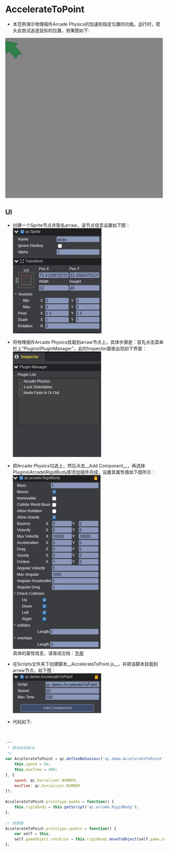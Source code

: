 # AccelerateToPoint    

* 本范例演示物理插件Arcade Physics的加速到指定位置的功能。运行时，箭头会尝试追逐鼠标的位置，效果图如下:<br>    

![.gif](images/show.gif)  

## UI
* 创建一个Sprite节点并取名arraw，该节点信息设置如下图：  
![.jpg](images/sprite.JPG)  
* 将物理插件Arcade Physics挂载到arraw节点上，具体步骤是：首先点击菜单栏上“Plugins\PluginManager”，此时Inspector面板出现如下界面：  
![.jpg](images/plugin.JPG)  
* 把Arcade Physics勾选上，然后点击__Add Component__，再选择Plugins\Arcade\RigidBody即添加插件完成，设置其属性值如下图所示：  
![.jpg](images/plugin1.JPG)  
具体的属性信息，请查阅文档：[手册](http://docs.zuoyouxi.com/manual/Plugin/Arcade.html)  
* 在Scripts文件夹下创建脚本__AccelerateToPoint.js__，并把该脚本挂载到arraw节点，如下图：  
![.jpg](images/script.JPG)      

* 代码如下:<br>        


```javascript       


/**
 * 移动到目标点
 */
var AccelerateToPoint = qc.defineBehaviour('qc.demo.AccelerateToPoint', qc.Behaviour, function() {
    this.speed = 60;
    this.maxTime = 500;
}, {
    speed: qc.Serializer.NUMBER,
    maxTime: qc.Serializer.NUMBER
});

AccelerateToPoint.prototype.awake = function() {
    this.rigidbody = this.getScript('qc.arcade.RigidBody');
};

// 帧调度
AccelerateToPoint.prototype.update = function() {
    var self = this;
    self.gameObject.rotation = this.rigidbody.moveToObject(self.game.input.cursorPosistion, self.speed, self.maxTime);
};       
```